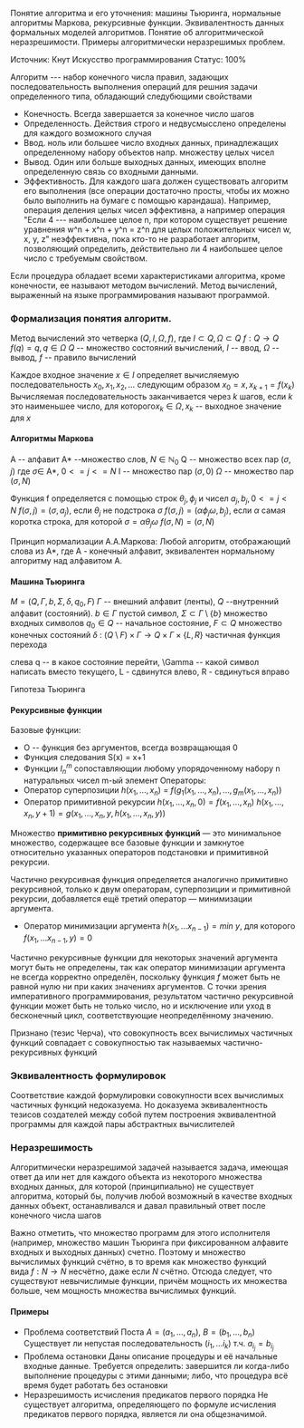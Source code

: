 
Понятие алгоритма и его уточнения: машины Тьюринга, нормальные алгоритмы Маркова, рекурсивные функции. Эквивалентность данных формальных моделей алгоритмов. Понятие об алгоритмической неразрешимости. Примеры алгоритмически неразрешимых проблем.

Источник: Кнут Искусство программирования
Статус: 100%

Алгоритм --- набор конечного числа правил, задающих последовательность выполнения операций для решния задачи определенного типа, обладающий следубющими свойствами
- Конечность. Всегда завершается за конечное число шагов
- Определенность. Действия строго и недвусмысслено определены  для каждого возможного случая
- Ввод. ноль или большее число входных данных, принадлежащих определенному набору объектов напр. множеству целых чисел
- Вывод. Один или больше выходных данных, имеющих вполне определенную связь со входными данными.
- Эффективность. Для каждого шага должен существовать алгоритм его выполнения (все операции достаточно просты, чтобы их можно было выполнить на бумаге с помощью карандаша). Например, операция деления целых чисел эффективна, а например операция "Если 4 --- наибольшее целое n, при котором существует решение уравнения w^n + x^n + y^n = z^n для целых положительных чисел w, x, y, z" неэффективна, пока кто-то не разработает алгоритм, позволяющий определить, действительно ли 4 наибольшее целое число с требуемым свойством.

Если процедура обладает всеми характеристиками алгоритма, кроме конечности, ее называют методом вычислений. Метод вычислений, выраженный на языке программирования называют программой.

### Формализация понятия алгоритм.

Метод вычислений это четверка $(Q, I, \Omega, f)$, где $I \subset Q, \Omega \subset Q$ $f: Q \to Q$
$f(q) = q , q \in \Omega$
$Q$ -- множество состояний вычислений, $I$ -- ввод, $\Omega$ -- вывод, 
$f$ -- правило вычислений

Каждое входное значение $x \in I$ определяет вычисляемую последовательность $x_0, x_1, x_2, \ldots$ следующим образом
$x_0 = x, x_{k+1} = f(x_k)$
Вычисляемая последовательность заканчивается через $k$ шагов, если $k$ это наименьшее число, для которого$x_k \in \Omega, x_k$ -- выходное значение для $x$ 
#### Алгоритмы Маркова
A -- алфавит A* --множество слов, $N \in \mathbb{N}_0$
Q  -- множество всех пар $(\sigma, j)$ где $\sigma \in$ A*, $0 <= j <= N$
I -- множество пар $(\sigma, 0)$
$\Omega$ -- множество пар $(\sigma, N)$

Функция f определяется с помощью строк $\theta_j, \phi_j$ и чисел $a_j, b_j, 0 <= j < N$
$f(\sigma, j) = (\sigma, a_j)$, если $\theta_j$ не подстрока $\sigma$
$f(\sigma, j) = (\alpha\phi_j\omega, b_j)$, если $\alpha$ самая коротка строка, для которой $\sigma = \alpha\theta_j\omega$
$f(\sigma, N) = (\sigma, N)$

Принцип нормализации А.А.Маркова: Любой алгоритм, отображающий слова из A*, где А - конечный алфавит, эквивалентен нормальному алгоритму над алфавитом А.

#### Машина Тьюринга

$M = (Q, \Gamma, b, \Sigma, \delta, q_0, F)$
$\Gamma$ -- внешний алфавит (ленты), $Q$ --внутренний алфавит (состояний).
$b \in \Gamma$  пустой символ, $\Sigma \subset \Gamma \setminus \{b\}$ множество входных символов
$q_0 \in Q$ -- начальное состояние, $F \subset Q$ множество конечных состояний
$\delta$ : $(Q \setminus F) \times \Gamma \to Q \times \Gamma \times \{L, R\}$ частичная функция перехода

слева q -- в какое состояние перейти, \Gamma -- какой символ написать вместо текущего, L - сдвинутся влево, R - свдинуться вправо

Гипотеза Тьюринга

#### Рекурсивные функции
Базовые функции:
- O -- функция без аргументов, всегда возвращающая 0
- Функция следования S(x) = x+1
- Функции $I_n^m$ сопоставляющии любому упорядоченному набору n натуральных чисел m-ый элемент
Операторы:
- Оператор суперпозиции
   $h(x_1,\ldots, x_n)$ = $f(g_1(x_1, \ldots, x_n), \ldots, g_m(x_1, \ldots, x_n))$ 
- Оператор примитивной рекурсии
  $h(x_1, \ldots, x_n, 0) = f(x_1, \ldots, x_n)$
  $h(x_1, \ldots, x_n, y+1) = g(x_1, \ldots, x_n, y, h(x_1, \ldots, x_n, y))$

Множество **примитивно рекурсивных функций** — это минимальное множество, содержащее все базовые функции и замкнутое относительно указанных операторов подстановки и примитивной рекурсии.  

Частично рекурсивная функция определяется аналогично примитивно рекурсивной, только к двум операторам, суперпозиции и примитивной рекурсии, добавляется ещё третий оператор — минимизации аргумента.

- Оператор минимизации аргумента
  $h(x_1, \ldots x_{n-1}) = min$ $y$, для которого $f(x_1, \ldots x_{n-1}, y) = 0$ 

Частично рекурсивные функции для некоторых значений аргумента могут быть не определены, так как оператор минимизации аргумента не всегда корректно определён, поскольку функция $f$ может быть не равной нулю ни при каких значениях аргументов. С точки зрения императивного программирования, результатом частично рекурсивной функции может быть не только число, но и исключение или уход в бесконечный цикл, соответствующие неопределённому значению.

Признано (тезис Черча), что совокупность всех вычислимых частичных функций совпадает с совокупностью так называемых частично-рекурсивных функций

### Эквивалентность формулировок
Соответствие каждой формулировки совокупности всех вычислимых частичных функций недоказуема. Но доказуема эквивалентность тезисов создателей между собой путем построения эквивалентной программы для каждой пары абстрактных вычислителей

### Неразрешимость

Алгоритмически неразрешимой задачей называется задача, имеющая ответ да или нет для каждого объекта из некоторого множества входных данных, для которой (принципиально) не существует алгоритма, который бы, получив любой возможный в качестве входных данных объект, останавливался и давал правильный ответ после конечного числа шагов

Важно отметить, что множество программ для этого исполнителя (например, множество машин Тьюринга при фиксированном алфавите входных и выходных данных) счетно. Поэтому и множество вычислимых функций счётно, в то время как множество функций вида $f: N \to N$ несчётно, даже если $N$ счётно.
Отсюда следует, что существуют невычислимые функции, причём мощность их множества больше, чем мощность множества вычислимых функций.

#### Примеры

- Проблема соответствий Поста
$A = (a_1, \ldots,  a_n )$, $B = (b_1, \ldots, b_n)$ Существует ли непустая последовательность $(i_1, \ldots i_k)$ т.ч. $a_{i_j} = b_{i_j}$
- Проблема остановки
Даны описание процедуры и её начальные входные данные. Требуется определить: завершится ли когда-либо выполнение процедуры с этими данными; либо, что процедура всё время будет работать без остановки
- Неразрешимость исчисления предикатов первого порядка
Не существует алгоритма, определяющего по формуле исчисления предикатов первого порядка, является ли она общезначимой.